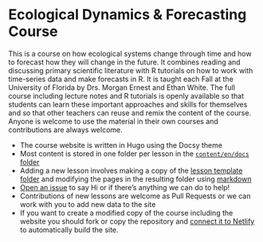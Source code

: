 # Ecological Dynamics & Forecasting Course

This is a course on how ecological systems change through time and how to forecast how they will change in the future.
It combines reading and discussing primary scientific literature with R tutorials on how to work with time-series data and make forecasts in R.
It is taught each Fall at the University of Florida by Drs. Morgan Ernest and Ethan White.
The full course including lecture notes and R tutorials is openly available so that students can learn these important approaches and skills for themselves and so that other teachers can reuse and remix the content of the course.
Anyone is welcome to use the material in their own courses and contributions are always welcome.

* The course website is written in Hugo using the Docsy theme
* Most content is stored in one folder per lesson in the [`content/en/docs` folder](https://github.com/weecology/forecasting-course/tree/master/content/en/docs)
* Adding a new lesson involves making a copy of the [lesson template folder](https://github.com/weecology/forecasting-course/tree/master/content/en/docs/LessonTemplate) and modifying the pages in the resulting folder using [markdown](https://www.markdownguide.org/)
* [Open an issue](https://github.com/weecology/forecasting-course/issues/new) to say Hi or if there’s anything we can do to help!
* Contributions of new lessons are welcome as Pull Requests or we can work with you to add new data to the site
* If you want to create a modified copy of the course including the website you should fork or copy the repository and [connect it to Netlify](https://gohugo.io/hosting-and-deployment/hosting-on-netlify/) to automatically build the site.
